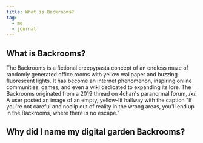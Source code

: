 ```yaml
---
title: What is Backrooms?
tag:
  - me
  - journal
---
```


## What is Backrooms?

The Backrooms is a fictional creepypasta concept of an endless maze of randomly generated office rooms with yellow wallpaper and buzzing fluorescent lights. It has become an internet phenomenon, inspiring online communities, games, and even a wiki dedicated to expanding its lore. The Backrooms originated from a 2019 thread on 4chan's paranormal forum, /x/. A user posted an image of an empty, yellow-lit hallway with the caption "If you're not careful and noclip out of reality in the wrong areas, you'll end up in the Backrooms, where there is no escape."

## Why did I name my digital garden Backrooms?
